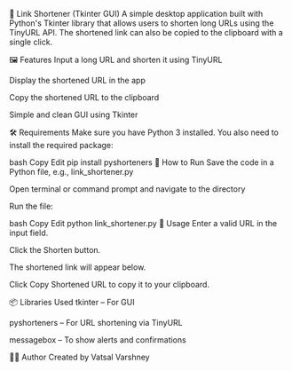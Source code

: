 🔗 Link Shortener (Tkinter GUI)
A simple desktop application built with Python's Tkinter library that allows users to shorten long URLs using the TinyURL API. The shortened link can also be copied to the clipboard with a single click.

🖼️ Features
Input a long URL and shorten it using TinyURL

Display the shortened URL in the app

Copy the shortened URL to the clipboard

Simple and clean GUI using Tkinter

🛠️ Requirements
Make sure you have Python 3 installed. You also need to install the required package:

bash
Copy
Edit
pip install pyshorteners
🚀 How to Run
Save the code in a Python file, e.g., link_shortener.py

Open terminal or command prompt and navigate to the directory

Run the file:

bash
Copy
Edit
python link_shortener.py
🧾 Usage
Enter a valid URL in the input field.

Click the Shorten button.

The shortened link will appear below.

Click Copy Shortened URL to copy it to your clipboard.

📦 Libraries Used
tkinter – For GUI

pyshorteners – For URL shortening via TinyURL

messagebox – To show alerts and confirmations

👨‍💻 Author
Created by Vatsal Varshney
